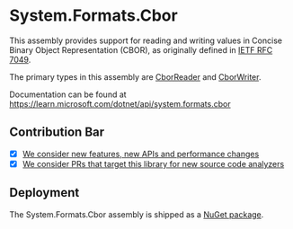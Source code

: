 # System.Formats.Cbor

This assembly provides support for reading and writing values in Concise Binary Object Representation (CBOR), as originally defined in [IETF RFC 7049](https://www.ietf.org/rfc/rfc7049.html).

The primary types in this assembly are [CborReader](https://learn.microsoft.com/dotnet/api/system.formats.cbor.cborreader) and [CborWriter](https://learn.microsoft.com/dotnet/api/system.formats.cbor.cborwriter).

Documentation can be found at https://learn.microsoft.com/dotnet/api/system.formats.cbor

## Contribution Bar

- [x] [We consider new features, new APIs and performance changes](/src/libraries/README.md#primary-bar)
- [x] [We consider PRs that target this library for new source code analyzers](/src/libraries/README.md#secondary-bars)

## Deployment

The System.Formats.Cbor assembly is shipped as a [NuGet package](https://www.nuget.org/packages/System.Formats.Cbor/).

